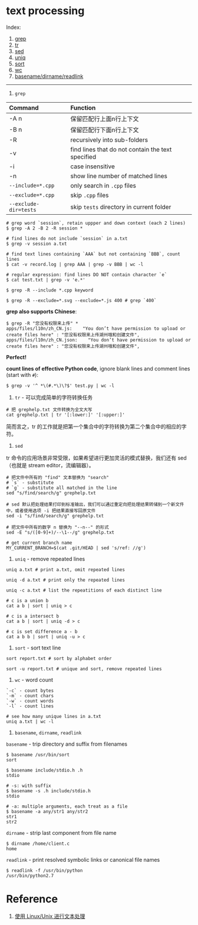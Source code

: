 text processing
=================

Index:

1. [grep](#grep)
1. [tr](#tr)
1. [sed](#sed)
1. [uniq](#uniq)
1. [sort](#sort)
1. [wc](#wc)
1. [basename/dirname/readlink](#basename_dirname_readlink)

---------------

1. <a name="grep">`grep`</a>

  | Command  |  Function |
  | :-------- |  :--------- |
  | -A n   | 保留匹配行上面n行上下文 |
  | -B n   | 保留匹配行下面n行上下文 |
  | -R     | recursively into sub-folders |
  | -v     | find lines that do not contain the text specified |
  | -i     | case insensitive |
  | -n     | show line number of matched lines |
  | `--include=*.cpp` | only search in `.cpp` files |
  | `--exclude=*.cpp` | skip `.cpp` files |
  | `--exclude-dir=tests` | skip `tests` directory in current folder |

  ```shell
  # grep word `session`, retain uppper and down context (each 2 lines)
  $ grep -A 2 -B 2 -R session *

  # find lines do not include `session` in a.txt
  $ grep -v session a.txt

  # find text lines containing `AAA` but not containing `BBB`, count lines
  $ cat -v record.log | grep AAA | grep -v BBB | wc -l

  # regular expression: find lines DO NOT contain character `e`
  $ cat test.txt | grep -v 'e.*'

  $ grep -R --include *.cpp keyword

  $ grep -R --exclude=*.svg --exclude=*.js 400 # grep `400`
  ```

  **grep also supports Chinese**:

  ```shell
  $ grep -R "您没有权限来上传" *
  apps/files/l10n/zh_CN.js:    "You don’t have permission to upload or create files here" : "您没有权限来上传湖州哦和创建文件",
  apps/files/l10n/zh_CN.json:    "You don’t have permission to upload or create files here" : "您没有权限来上传湖州哦和创建文件",
  ```

  **Perfect!**

  **count lines of effective Python code**, ignore blank lines and comment lines (start with `#`):

  ```shell
  $ grep -v '^ *\(#.*\)\?$' test.py | wc -l
  ```

1. <a name="tr">`tr` - 可以完成简单的字符转换任务</a>

  ```shell
  # 把 grephelp.txt 文件转换为全文大写
  cat grephelp.txt | tr '[:lower:]' '[:upper:]'
  ```
  简而言之，tr 的工作就是把第一个集合中的字符转换为第二个集合中的相应的字符。

1. <a name="sed">`sed`</a>

  tr 命令的应用场景非常受限，如果希望进行更加灵活的模式替换，我们还有 sed（也就是 stream editor，流编辑器）。
  ```shell
  # 把文件中所有的 "find" 文本替换为 "search"
  # `s` - substitute
  # `g` - substitute all matched in the line
  sed "s/find/search/g" grephelp.txt

  # sed 默认把处理结果打印到标准输出，我们可以通过重定向把处理结果转储到一个新文件中，或者使用选项 -i 把结果直接写回原文件
  sed -i "s/find/search/g" grephelp.txt

  # 把文件中所有的数字 n 替换为 "--n--" 的形式
  sed -E "s/([0-9]+)/--\1--/g" grephelp.txt

  # get current branch name
  MY_CURRENT_BRANCH=$(cat .git/HEAD | sed 's/ref: //g')
  ```

1. <a name="uniq">`uniq` - remove repeated lines</a>

  ```shell
  uniq a.txt # print a.txt, omit repeated lines

  uniq -d a.txt # print only the repeated lines

  uniq -c a.txt # list the repeatitions of each distinct line

  # c is a union b
  cat a b | sort | uniq > c

  # c is a intersect b
  cat a b | sort | uniq -d > c

  # c is set difference a - b
  cat a b b | sort | uniq -u > c
  ```

1. <a name="sort">`sort` - sort text line</a>
  ```shell
  sort report.txt # sort by alphabet order

  sort -u report.txt # unique and sort, remove repeated lines
  ```

1. <a name="wc">`wc` - word count</a>

  ```shell
  `-c` - count bytes
  `-m` - count chars
  `-w` - count words
  `-l` - count lines

  # see how many unique lines in a.txt
  uniq a.txt | wc -l
   ```

1. <a name="basename_dirname_readlink">`basename`, `dirname`, `readlink`</a>

  `basename` - trip directory and suffix from filenames
  ```shell
  $ basename /usr/bin/sort
  sort

  $ basename include/stdio.h .h
  stdio

  # -s: with suffix
  $ basename -s .h include/stdio.h
  stdio

  # -a: multiple arguments, each treat as a file
  $ basename -a any/str1 any/str2
  str1
  str2
  ```

  `dirname` - strip last component from file name
  ```shell
  $ dirname /home/client.c
  home
  ```

  `readlink` - print resolved symbolic links or canonical file names
  ```shell
  $ readlink -f /usr/bin/python
  /usr/bin/python2.7
  ```


# Reference
1. [使用 Linux/Unix 进行文本处理](https://linux.cn/article-6611-1.html?hmsr=toutiao.io&utm_medium=toutiao.io&utm_source=toutiao.io)
